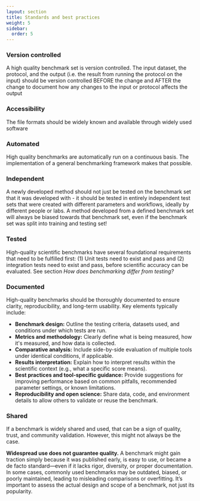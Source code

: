 ```yaml
---
layout: section
title: Standards and best practices
weight: 5
sidebar:
  order: 5
---
```


### Version controlled

A high quality benchmark set is version controlled. The input dataset, the protocol, and the output (i.e. the result from running the protocol on the input) should be version controlled BEFORE the change and AFTER the change to document how any changes to the input or protocol affects the output

### Accessibility

The file formats should be widely known and available through widely used software

### Automated

High quality benchmarks are automatically run on a continuous basis. The implementation of a general benchmarking framework makes that possible.

### Independent

A newly developed method should not just be tested on the benchmark set that it was developed with \- it should be tested in entirely independent test sets that were created with different parameters and workflows, ideally by different people or labs. A method developed from a defined benchmark set will always be biased towards that benchmark set, even if the benchmark set was split into training and testing set\!

### Tested 

High-quality scientific benchmarks have several foundational requirements that need to be fulfilled first: (1) Unit tests need to exist and pass and (2) integration tests need to exist and pass, before scientific accuracy can be evaluated. See section *How does benchmarking differ from testing?*

### Documented

High-quality benchmarks should be thoroughly documented to ensure clarity, reproducibility, and long-term usability. Key elements typically include:

* **Benchmark design:** Outline the testing criteria, datasets used, and conditions under which tests are run.  
* **Metrics and methodology:** Clearly define what is being measured, how it's measured, and how data is collected.  
* **Comparative analysis:** Include side-by-side evaluation of multiple tools under identical conditions, if applicable.  
* **Results interpretation:** Explain how to interpret results within the scientific context (e.g., what a specific score means).  
* **Best practices and tool-specific guidance:** Provide suggestions for improving performance based on common pitfalls, recommended parameter settings, or known limitations.  
* **Reproducibility and open science:** Share data, code, and environment details to allow others to validate or reuse the benchmark.

### Shared

If a benchmark is widely shared and used, that can be a sign of quality, trust, and community validation. However, this might not always be the case.

**Widespread use does not guarantee quality.** A benchmark might gain traction simply because it was published early, is easy to use, or became a de facto standard—even if it lacks rigor, diversity, or proper documentation. In some cases, commonly used benchmarks may be outdated, biased, or poorly maintained, leading to misleading comparisons or overfitting. It’s important to assess the actual design and scope of a benchmark, not just its popularity.
